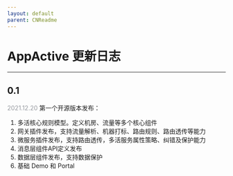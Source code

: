 ```yaml
---
layout: default
parent: CNReadme
---
```

# AppActive 更新日志

---

## 0.1
<span style="color:#999CA2;">2021.12.20</span>
第一个开源版本发布：

1. 多活核心规则模型。定义机房、流量等多个核心组件
2. 网关插件发布，支持流量解析、机器打标、路由规则、路由透传等能力
3. 微服务插件发布，支持路由透传，多活服务属性策略、纠错及保护能力
4. 消息层组件API定义发布
5. 数据层组件发布，支持数据保护
6. 基础 Demo 和 Portal
